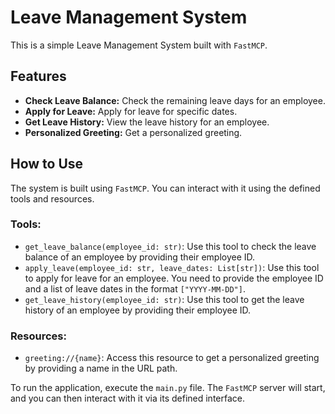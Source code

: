 # Leave Management System

This is a simple Leave Management System built with `FastMCP`.

## Features

* **Check Leave Balance:** Check the remaining leave days for an employee.
* **Apply for Leave:** Apply for leave for specific dates.
* **Get Leave History:** View the leave history for an employee.
* **Personalized Greeting:** Get a personalized greeting.

## How to Use

The system is built using `FastMCP`. You can interact with it using the defined tools and resources.

### Tools:

* `get_leave_balance(employee_id: str)`: Use this tool to check the leave balance of an employee by providing their employee ID.
* `apply_leave(employee_id: str, leave_dates: List[str])`: Use this tool to apply for leave for an employee. You need to provide the employee ID and a list of leave dates in the format `["YYYY-MM-DD"]`.
* `get_leave_history(employee_id: str)`: Use this tool to get the leave history of an employee by providing their employee ID.

### Resources:

* `greeting://{name}`: Access this resource to get a personalized greeting by providing a name in the URL path.

To run the application, execute the `main.py` file. The `FastMCP` server will start, and you can then interact with it via its defined interface.